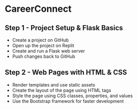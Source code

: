 # CareerConnect

## Step 1 - Project Setup & Flask Basics
- Create a project on GitHub
- Open up the project on Replit
- Create and run a Flask web server
- Push changes back to GitHub

## Step 2 - Web Pages with HTML & CSS
- Render templates and use static assets
- Create the layout of the page using HTML tags
- Style the page using CSS classes, properties, and values
- Use the Bootstrap framework for faster development
